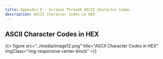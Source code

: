 ```yaml
---
title: Appendix D - Eclipse ThreadX ASCII Character Codes
description: ASCII Character Codes in HEX
---
```



## ASCII Character Codes in HEX

{{< figure src="../media/image12.png" title="ASCII Character Codes in HEX" imgClass="img-responsive center-block" >}}